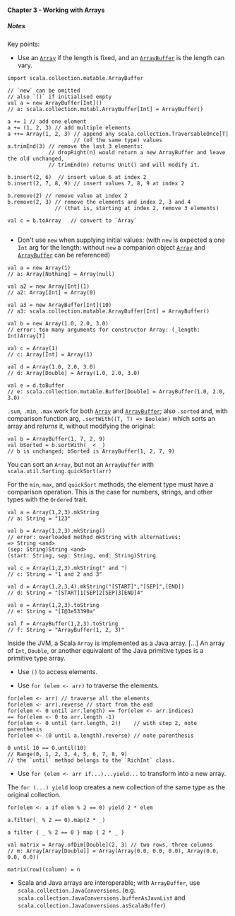 #### Chapter 3 - Working with Arrays

##### *Notes*

Key points:

+ Use an [`Array`][1] if the length is fixed, and an [`ArrayBuffer`][2] is the length can vary.

```
import scala.collection.mutable.ArrayBuffer

// `new` can be omitted
// also `()` if initialised empty
val a = new ArrayBuffer[Int]()
// a: scala.collection.mutabl.ArrayBuffer[Int] = ArrayBuffer()

a += 1 // add one element
a += (1, 2, 3) // add multiple elements
a ++= Array(1, 2, 3) // append any scala.collection.TraversableOnce[T] 
					 // (of the same type) values
a.trimEnd(3) // remove the last 3 elements: 
			 // dropRight(n) would return a new ArrayBuffer and leave the old unchanged,
			 // trimEnd(n) returns Unit() and will modify it.

b.insert(2, 6)	// insert value 6 at index 2
b.insert(2, 7, 8, 9) // insert values 7, 8, 9 at index 2

b.remove(2) // remove value at index 2
b.remove(2, 3) // remove the elements and index 2, 3 and 4
 			   // (that is, starting at index 2, remove 3 elements)

val c = b.toArray	// convert to `Array`


```

+ Don't use `new` when supplying initial values:
(with `new` is expected a one `Int` arg for the length: 
 without `new` a companion object [`Array`][3] and [`ArrayBuffer`][4] can be referenced)

```
val a = new Array(1)
// a: Array[Nothing] = Array(null)

val a2 = new Array[Int](1)
// a2: Array[Int] = Array(0)

val a3 = new ArrayBuffer[Int](10)
// a3: scala.collection.mutable.ArrayBuffer[Int] = ArrayBuffer()

val b = new Array(1.0, 2.0, 3.0)
// error: too many arguments for constructor Array: (_length: Int)Array[T]

val c = Array(1)
// c: Array[Int] = Array(1)

val d = Array(1.0, 2.0, 3.0)
// d: Array[Double] = Array(1.0, 2.0, 3.0)

val e = d.toBuffer
// e: scala.collection.mutable.Buffer[Double] = ArrayBuffer(1.0, 2.0, 3.0)

```

`.sum`, `.min`, `.max` work for both [`Array`][1] and [`ArrayBuffer`][2];
also `.sorted` and, with comparison function arg, `.sortWith((T, T) => Boolean)` which sorts an array and *returns* it, without modifying the original:

```
val b = ArrayBuffer(1, 7, 2, 9)
val bSorted = b.sortWith(_ < _)
// b is unchanged; bSorted is ArrayBuffer(1, 2, 7, 9)
```

You can sort an `Array`, but not an `ArrayBuffer` with `scala.util.Sorting.quickSort(arr)`

For the `min`, `max`, and `quickSort` methods, the element type must have a comparison operation. This is the case for numbers, strings, and other types with the `Ordered` trait.

```
val a = Array(1,2,3).mkString
// a: String = "123"

val b = Array(1,2,3).mkString()
// error: overloaded method mkString with alternatives: 
=> String <and>
(sep: String)String <and>
(start: String, sep: String, end: String)String

val c = Array(1,2,3).mkString(" and ")
// c: String = "1 and 2 and 3"

val d = Array(1,2,3,4).mkString("[START]","[SEP]",[END])
// d: String = "[START]1[SEP]2[SEP]3[END]4"

val e = Array(1,2,3).toString
// e: String = "[I@3e53390a"

val f = ArrayBuffer(1,2,3).toString
// f: String = "ArrayBuffer(1, 2, 3)"

```

Inside the JVM, a Scala `Array` is implemented as a Java array. [...] An array of `Int`, `Double`, or another equivalent of the Java primitive types is a primitive type array.

+ Use `()` to access elements.

+ Use `for (elem <- arr)` to traverse the elements.

```
for(elem <- arr) // traverse all the elements
for(elem <- arr).reverse // start from the end
for(elem <- 0 until arr.length) == for(elem <- arr.indices)
== for(elem <- 0 to arr.length -1)
for(elem <- 0 until (arr.length, 2))	// with step 2, note parenthesis
for(elem <- (0 until a.length).reverse) // note parenthesis

0 until 10 == 0.until(10)
// Range(0, 1, 2, 3, 4, 5, 6, 7, 8, 9)
// the `until` method belongs to the `RichInt` class.

```

+ Use `for (elem <- arr if...)...yield...` to transform into a new array.

The `for (...) yield` loop creates a new collection of the same type as the original collection.

```
for(elem <- a if elem % 2 == 0) yield 2 * elem

a.filter(_ % 2 == 0).map(2 * _)

a filter { _ % 2 == 0 } map { 2 * _ }
```

```
val matrix = Array.ofDim[Double](2, 3) // two rows, three columns
// m: Array[Array[Double]] = Array(Array(0.0, 0.0, 0.0), Array(0.0, 0.0, 0.0))

matrix(row)(column) = n

```

+ Scala and Java arrays are interoperable; with `ArrayBuffer`, use `scala.collection.JavaConversions`.
(e.g. `scala.collection.JavaConversions.bufferAsJavaList` and `scala.collection.JavaConversions.asScalaBuffer`)

[1]: http://www.scala-lang.org/api/2.11.0-M4/#scala.Array
[2]: http://www.scala-lang.org/api/2.11.0-M4/#scala.collection.mutable.ArrayBuffer
[3]: http://www.scala-lang.org/api/2.11.0-M4/#scala.Array$
[4]: http://www.scala-lang.org/api/2.11.0-M4/#scala.collection.mutable.ArrayBuffer$